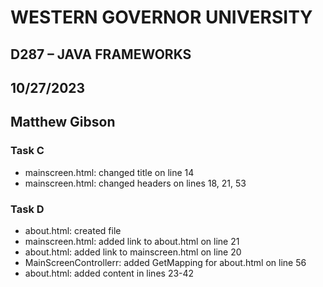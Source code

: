 # WESTERN GOVERNOR UNIVERSITY 
## D287 – JAVA FRAMEWORKS
## 10/27/2023
## Matthew Gibson

### Task C
- mainscreen.html: changed title on line 14
- mainscreen.html: changed headers on lines 18, 21, 53

### Task D
- about.html: created file
- mainscreen.html: added link to about.html on line 21
- about.html: added link to mainscreen.html on line 20
- MainScreenControllerr: added GetMapping for about.html on line 56
- about.html: added content in lines 23-42